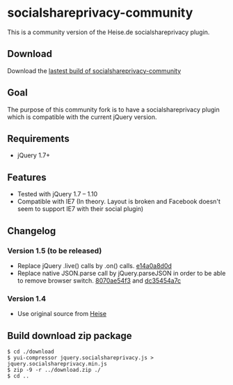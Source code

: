 socialshareprivacy-community
============================

This is a community version of the Heise.de socialshareprivacy plugin.

Download
--------
Download the [lastest build of socialshareprivacy-community](https://github.com/webmaster128/socialshareprivacy-community/blob/master/download.zip?raw=true)

Goal
----
The purpose of this community fork is to have a socialshareprivacy plugin
which is compatible with the current jQuery version.

Requirements
------------
* jQuery 1.7+

Features
--------
* Tested with jQuery 1.7 – 1.10
* Compatible with IE7 (In theory. Layout is broken and Facebook doesn't seem to support IE7 with their social plugin)

Changelog
---------

### Version 1.5 (to be released)
* Replace jQuery .live() calls by .on() calls. [e14a0a8d0d](https://github.com/webmaster128/socialshareprivacy-community/commit/e14a0a8d0d8a462d3e81377e2b6877b38d7952c5)
* Replace native JSON.parse call by jQuery.parseJSON in order to be able to remove browser switch.
  [8070ae54f3](https://github.com/webmaster128/socialshareprivacy-community/commit/8070ae54f391e9392b4979f82658746a08b70c98) and
  [dc35454a7c](https://github.com/webmaster128/socialshareprivacy-community/commit/dc35454a7c6d0bd14b1bc8335a8a1bcf29cdb8c6)

### Version 1.4
* Use original source from [Heise](http://www.heise.de/extras/socialshareprivacy/)

Build download zip package
--------------------------
```
$ cd ./download
$ yui-compressor jquery.socialshareprivacy.js > jquery.socialshareprivacy.min.js
$ zip -9 -r ../download.zip ./
$ cd ..
```

